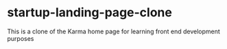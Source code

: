 # startup-landing-page-clone

This is a clone of the Karma home page for learning front end development purposes 
